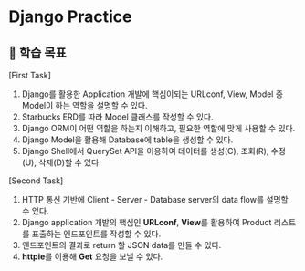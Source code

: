 # Django Practice


## 🚀 학습 목표

[First Task]
1. Django를 활용한 Application 개발에 핵심이되는 URLconf, View, Model 중 Model이 하는 역할을 설명할 수 있다.
2. Starbucks ERD를 따라 Model 클래스를 작성할 수 있다.
3. Django ORM이 어떤 역할을 하는지 이해하고, 필요한 역할에 맞게 사용할 수 있다.
4. Django Model을 활용해 Database에 table을 생성할 수 있다.
5. Django Shell에서 QuerySet API을 이용하여 데이터를 생성(C), 조회(R), 수정(U), 삭제(D)할 수 있다.

[Second Task]
1. HTTP 통신 기반에 Client - Server - Database server의 data flow를 설명할 수 있다.
2. Django application 개발의 핵심인 **URLconf**, **View**를 활용하여 Product 리스트를 표출하는 엔드포인트를 작성할 수 있다.
3. 엔드포인트의 결과로 return 할 JSON data를 만들 수 있다.
4. **httpie**를 이용해 **Get** 요청을 보낼 수 있다.